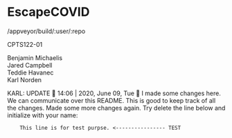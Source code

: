 # EscapeCOVID

/appveyor/build/:user/:repo

CPTS122-01

Benjamin Michaelis<br />
Jared Campbell<br />
Teddie Havanec<br />
Karl Norden<br />

KARL: UPDATE 🚀 14:06 | 2020, June 09, Tue 🚀
    I made some changes here. We can communicate over this README. This is good to keep track of all the changes.
    Made some more changes again.
    Try delete the line below and initialize with your name:

        This line is for test purpse. <---------------- TEST
